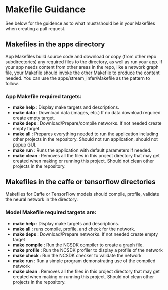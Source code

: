 # Makefile Guidance 
See below for the guidence as to what must/should be in your Makefiles when creating a pull request.

## Makefiles in the apps directory
App Makefiles build source code and download or copy (from other repo subdirectories) any required files to the directory, as well as run your app. If your app needs content from other areas in the repo, like a network graph file, your Makefile should invoke the other Makefile to produce the content needed. You can use the apps/stream_infer/Makefile as the pattern to follow.  

### App Makefile **required targets**: 
  - **make help** : Display make targets and descriptions.
  - **make data** : Download data (images, etc.) If no data download required create empty target.
  - **make deps** : Download/Prepare/compile networks.  If not needed create empty target.
  - **make all** : Prepares everything needed to run the application including other projects in the repository. Should not run application, should not popup GUI.
  - **make run** : Runs the application with default parameters if needed.
  - **make clean** : Removes all the files in this project directory that may get created when making or running this project.  Should not clean other projects in the repository.
  
 
 ## Makefiles in the caffe or tensorflow directories
 Makefiles for Caffe or TensorFlow models should compile, profile, validate the neural network in the directory.
 
 ### Model Makefile **required targets** are:
  - **make help** : Display make targets and descriptions.
  - **make all** : runs compile, profile, and check for the network.
  - **make deps** : Download/Prepare networks.  If not needed create empty target
  - **make compile** : Run the NCSDK compiler to create a graph file.
  - **make profile** : Run the NCSDK profiler to display a profile of the network
  - **make check** : Run the NCSDK checker to validate the network
  - **make run** : Run a simple program demonstrating use of the compiled network 
  - **make clean** : Removes all the files in this project directory that may get created when making or running this project.  Should not clean other projects in the repository.
